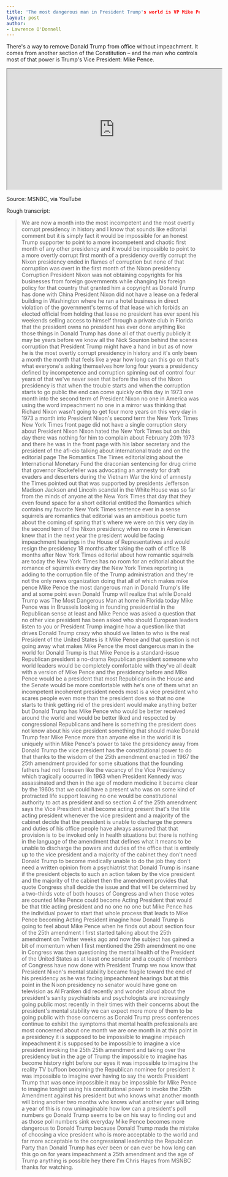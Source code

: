 ```yaml
---
title: 'The most dangerous man in President Trump's world is VP Mike Pence'
layout: post
author:
- Lawrence O'Donnell
---
```


There's a way to remove Donald Trump from office without impeachment. It comes from another section of the Constitution – and the man who controls most of that power is Trump's Vice President: Mike Pence.

<iframe width="560" height="315" src="https://www.youtube.com/embed/atrrVuRqMOs" title="The Most Dangerous Man In President Trump's World Is VP Mike Pence"></iframe>

Source: MSNBC, via YouTube

Rough transcript:

> We are now a month into the most incompetent and the most overtly corrupt presidency in history and I know that sounds like editorial comment but it is simply fact it would be impossible for an honest Trump supporter to point to a more incompetent and chaotic first month of any other presidency and it would be impossible to point to a more overtly corrupt first month of a presidency overtly corrupt the Nixon presidency ended in flames of corruption but none of that corruption was overt in the first month of the Nixon presidency Corruption President Nixon was not obtaining copyrights for his businesses from foreign governments while changing his foreign policy for that country that granted him a copyright as Donald Trump has done with China President Nixon did not have a lease on a federal building in Washington where he ran a hotel business in direct violation of the government's terms of that lease which forbids an elected official from holding that lease no president has ever spent his weekends selling access to himself through a private club in Florida that the president owns no president has ever done anything like those things in Donald Trump has done all of that overtly publicly it may be years before we know all the Nick Sounion behind the scenes corruption that President Trump might have a hand in but as of now he is the most overtly corrupt presidency in history and it's only been a month the month that feels like a year how long can this go on that's what everyone's asking themselves how long four years a presidency defined by incompetence and corruption spinning out of control four years of that we've never seen that before the less of the Nixon presidency is that when the trouble starts and when the corruption starts to go public the end can come quickly on this day in 1973 one month into the second term of President Nixon no one in America was using the word impeachment no one in a mirror was thinking that Richard Nixon wasn't going to get four more years on this very day in 1973 a month into President Nixon's second term the New York Times New York Times front page did not have a single corruption story about President Nixon Nixon hated the New York Times but on this day there was nothing for him to complain about February 20th 1973 and there he was in the front page with his labor secretary and the president of the afl-cio talking about international trade and on the editorial page The Romantics The Times editorializing about the International Monetary Fund the draconian sentencing for drug crime that governor Rockefeller was advocating an amnesty for draft evaders and deserters during the Vietnam War the kind of amnesty the Times pointed out that was supported by presidents Jefferson Madison Jackson and Lincoln scandal in the White House was so far from the minds of anyone at the New York Times that day that they even found space for a short editorial entitled the Romantics which contains my favorite New York Times sentence ever in a sense squirrels are romantics that editorial was an ambitious poetic turn about the coming of spring that's where we were on this very day in the second term of the Nixon presidency when no one in American knew that in the next year the president would be facing impeachment hearings in the House of Representatives and would resign the presidency 18 months after taking the oath of office 18 months after New York Times editorial about how romantic squirrels are today the New York Times has no room for an editorial about the romance of squirrels every day the New York Times reporting is adding to the corruption file of the Trump administration and they're not the only news organization doing that all of which makes mike pence Mike Pence the most dangerous man in Donald Trump's life and at some point even Donald Trump will realize that while Donald Trump was The Most Dangerous Man at home in Florida today Mike Pence was in Brussels looking in founding presidential in the Republican sense at least and Mike Pence was asked a question that no other vice president has been asked who should European leaders listen to you or President Trump imagine how a question like that drives Donald Trump crazy who should we listen to who is the real President of the United States is it Mike Pence and that question is not going away what makes Mike Pence the most dangerous man in the world for Donald Trump is that Mike Pence is a standard-issue Republican president a no-drama Republican president someone who world leaders would be completely comfortable with they've all dealt with a version of Mike Pence and the presidency before and Mike Pence would be a president that most Republicans in the House and the Senate would be more comfortable with he's one of them what an incompetent incoherent president needs most is a vice president who scares people even more than the president does so that no one starts to think getting rid of the president would make anything better but Donald Trump has Mike Pence who would be better received around the world and would be better liked and respected by congressional Republicans and here is something the president does not know about his vice president something that should make Donald Trump fear Mike Pence more than anyone else in the world it is uniquely within Mike Pence's power to take the presidency away from Donald Trump the vice president has the constitutional power to do that thanks to the wisdom of the 25th amendment enacted in 1967 the 25th amendment provided for some situations that the founding fathers had not foreseen like the vacancy of the Vice Presidency which tragically occurred in 1963 when President Kennedy was assassinated and then in the age of modern medicine it became clear by the 1960s that we could have a present who was on some kind of protracted life support leaving no one would be constitutional authority to act as president and so section 4 of the 25th amendment says the Vice President shall become acting present that's the title acting president whenever the vice president and a majority of the cabinet decide that the president is unable to discharge the powers and duties of his office people have always assumed that that provision is to be invoked only in health situations but there is nothing in the language of the amendment that defines what it means to be unable to discharge the powers and duties of the office that is entirely up to the vice president and a majority of the cabinet they don't need Donald Trump to become medically unable to do the job they don't need a written opinion from a psychiatrist that Donald Trump is insane if the president objects to such an action taken by the vice president and the majority of the cabinet then the amendment provides that quote Congress shall decide the issue and that will be determined by a two-thirds vote of both houses of Congress and when those votes are counted Mike Pence could become Acting President that would be that title acting president and no one no one but Mike Pence has the individual power to start that whole process that leads to Mike Pence becoming Acting President imagine how Donald Trump is going to feel about Mike Pence when he finds out about section four of the 25th amendment I first started talking about the 25th amendment on Twitter weeks ago and now the subject has gained a bit of momentum when I first mentioned the 25th amendment no one in Congress was then questioning the mental health of the President of the United States as at least one senator and a couple of members of Congress have now done with President Trump we now know that President Nixon's mental stability became fragile toward the end of his presidency as he was facing impeachment hearings but at this point in the Nixon presidency no senator would have gone on television as Al Franken did recently and wonder aloud about the president's sanity psychiatrists and psychologists are increasingly going public most recently in their times with their concerns about the president's mental stability we can expect more more of them to be going public with those concerns as Donald Trump press conferences continue to exhibit the symptoms that mental health professionals are most concerned about one month we are one month in at this point in a presidency it is supposed to be impossible to imagine impeach impeachment it is supposed to be impossible to imagine a vice president invoking the 25th 25th amendment and taking over the presidency but in the age of Trump the impossible to imagine has become history right before our eyes it was impossible to imagine the reality TV buffoon becoming the Republican nominee for president it was impossible to imagine ever having to say the words President Trump that was once impossible it may be impossible for Mike Pence to imagine tonight using his constitutional power to invoke the 25th Amendment against his president but who knows what another month will bring another two months who knows what another year will bring a year of this is now unimaginable how low can a president's poll numbers go Donald Trump seems to be on his way to finding out and as those poll numbers sink everyday Mike Pence becomes more dangerous to Donald Trump because Donald Trump made the mistake of choosing a vice president who is more acceptable to the world and far more acceptable to the congressional leadership the Republican Party than Donald Trump has ever been or can ever be how long can this go on for years impeachment a 25th amendment and the age of Trump anything is possible hey there I'm Chris Hayes from MSNBC thanks for watching.
